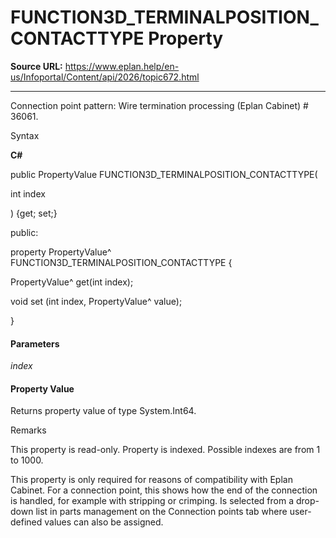 # FUNCTION3D_TERMINALPOSITION_CONTACTTYPE Property

**Source URL:** https://www.eplan.help/en-us/Infoportal/Content/api/2026/topic672.html

---

Connection point pattern: Wire termination processing (Eplan Cabinet) # 36061.

Syntax

**C#**



public PropertyValue FUNCTION3D_TERMINALPOSITION_CONTACTTYPE( 

   int index

) {get; set;}

public:

property PropertyValue^ FUNCTION3D_TERMINALPOSITION_CONTACTTYPE {

   PropertyValue^ get(int index);

   void set (int index, PropertyValue^ value);

}


#### Parameters

*index*

#### Property Value

Returns property value of type System.Int64.

Remarks

This property is read-only. Property is indexed. Possible indexes are from 1 to 1000.

This property is only required for reasons of compatibility with Eplan Cabinet. For a connection point, this shows how the end of the connection is handled, for example with stripping or crimping. Is selected from a drop-down list in parts management on the Connection points tab where user-defined values can also be assigned.

